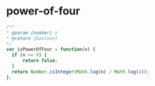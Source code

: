 
  # power-of-four

  ```javascript
  /**
 * @param {number} n
 * @return {boolean}
 */
var isPowerOfFour = function(n) {
    if (n <= 0) {
        return false;
    }
    return Number.isInteger(Math.log(n) / Math.log(4));    
};
  ```
  